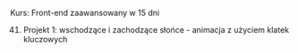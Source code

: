 Kurs: Front-end zaawansowany w 15 dni

41. Projekt 1: wschodzące i zachodzące słońce - animacja z użyciem klatek kluczowych
